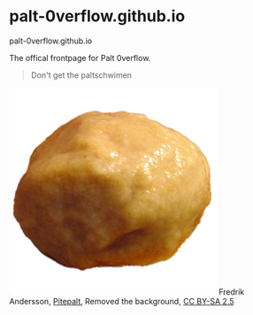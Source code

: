 # palt-0verflow.github.io
palt-0verflow.github.io

The offical frontpage for Palt 0verflow.
>Don't get the paltschwimen

![Pitepalt](/images/Pitepalt.png)
Fredrik Andersson, [Pitepalt](https://commons.wikimedia.org/wiki/File:Pitepalt.jpg), Removed the background, [CC BY-SA 2.5](https://creativecommons.org/licenses/by-sa/2.5/legalcode)

